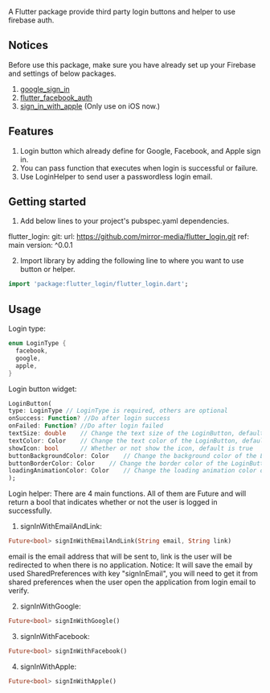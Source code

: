 <!-- 
This README describes the package. If you publish this package to pub.dev,
this README's contents appear on the landing page for your package.

For information about how to write a good package README, see the guide for
[writing package pages](https://dart.dev/guides/libraries/writing-package-pages). 

For general information about developing packages, see the Dart guide for
[creating packages](https://dart.dev/guides/libraries/create-library-packages)
and the Flutter guide for
[developing packages and plugins](https://flutter.dev/developing-packages). 
-->

A Flutter package provide third party login buttons and helper to use firebase auth.
## Notices

Before use this package, make sure you have already set up your Firebase and settings of below packages.
1. [google_sign_in](https://pub.dev/packages/google_sign_in)
2. [flutter_facebook_auth](https://facebook.meedu.app/docs/intro)
3. [sign_in_with_apple](https://pub.dev/packages/sign_in_with_apple) (Only use on iOS now.)

## Features

1. Login button which already define for Google, Facebook, and Apple sign in.
2. You can pass function that executes when login is successful or failure.
3. Use LoginHelper to send user a passwordless login email.

## Getting started

1. Add below lines to your project's pubspec.yaml dependencies.

flutter_login:
    git:
      url: https://github.com/mirror-media/flutter_login.git
      ref: main
      version: ^0.0.1

2. Import library by adding the following line to where you want to use button or helper.
```dart
import 'package:flutter_login/flutter_login.dart';
```

## Usage 
Login type:
```dart
enum LoginType {
  facebook,
  google,
  apple,
}
```

Login button widget:
```dart
LoginButton(
type: LoginType // LoginType is required, others are optional
onSuccess: Function? //Do after login success
onFailed: Function? //Do after login failed
textSize: double    // Change the text size of the LoginButton, default is 16.0
textColor: Color    // Change the text color of the LoginButton, default is Colors.black
showIcon: bool      // Whether or not show the icon, default is true
buttonBackgroundColor: Color    // Change the background color of the LoginButton, default is Colors.white
buttonBorderColor: Color    // Change the border color of the LoginButton, default is Colors.black
loadingAnimationColor: Color    // Change the loading animation color of the LoginButton, default is Colors.black12
);
```

Login helper:
There are 4 main functions.
All of them are Future and will return a bool that indicates whether or not the user is logged in successfully.

1. signInWithEmailAndLink:
```dart
Future<bool> signInWithEmailAndLink(String email, String link)
```
email is the email address that will be sent to, link is the user will be redirected to when there is no application.
Notice: It will save the email by used SharedPreferences with key "signInEmail", you will need to get it from shared preferences when the user open the application from login email to verify.

2. signInWithGoogle:
```dart
Future<bool> signInWithGoogle()
```

3. signInWithFacebook:
```dart
Future<bool> signInWithFacebook()
```

4. signInWithApple:
```dart
Future<bool> signInWithApple()
```
